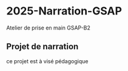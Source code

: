 # 2025-Narration-GSAP
Atelier de prise en main GSAP-B2

## Projet de narration
ce projet est à visé pédagogique
